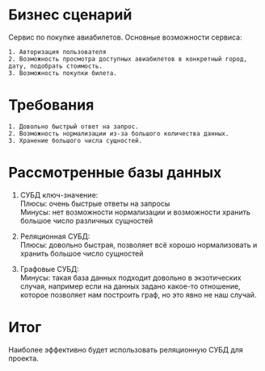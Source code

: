 # Бизнес сценарий
Сервис по покупке авиабилетов. Основные возможности сервиса:
```
1. Авторизация пользователя
2. Возможность просмотра доступных авиабилетов в конкретный город, дату, подобрать стоимость.
3. Возможность покупки билета.
```

# Требования 

```
1. Довольно быстрый ответ на запрос.
2. Возможность нормализации из-за большого количества данных.
3. Хранение большого числа сущностей.
```

# Рассмотренные базы данных

1. СУБД ключ-значение: \
 Плюсы: очень быстрые ответы на запросы \
 Минусы: нет возможности нормализации и возможности хранить большое число различных сущностей

1. Реляционная СУБД: \
Плюсы: довольно быстрая, позволяет всё хорошо нормализовать и хранить большое число сущностей

1. Графовые СУБД: \
Минусы: такая база данных подходит довольно в экзотических случая, например если на данных задано какое-то отношение, которое позволяет нам построить граф, но это явно не наш случай.

# Итог

Наиболее эффективно будет использовать реляционную СУБД для проекта.